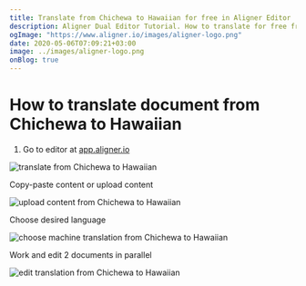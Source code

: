 ```yaml
---
title: Translate from Chichewa to Hawaiian for free in Aligner Editor
description: Aligner Dual Editor Tutorial. How to translate for free from Chichewa to Hawaiian. Aligner is multilingual document management platform. 
ogImage: "https://www.aligner.io/images/aligner-logo.png"
date: 2020-05-06T07:09:21+03:00
image: ../images/aligner-logo.png
onBlog: true
---
```


# How to translate document from Chichewa to Hawaiian

1. Go to editor at [app.aligner.io](https://app.aligner.io "Aligner App web page")

![translate from Chichewa to Hawaiian](../aligner-blank-editor.png "translate from Chichewa to Hawaiian")

Copy-paste content or upload content

![upload content from Chichewa to Hawaiian](../aligner-uploaded-document.png "upload content from Chichewa to Hawaiian")

Choose desired language

![choose machine translation from Chichewa to Hawaiian](../aligner-language-dropdown.png "choose machine translation from Chichewa to Hawaiian")

Work and edit 2 documents in parallel

![edit translation from Chichewa to Hawaiian](../aligner-double-sitded-editor.png "edit translation from Chichewa to Hawaiian")

